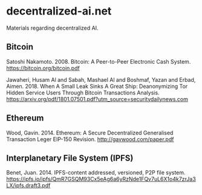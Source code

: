 # decentralized-ai.net
Materials regarding decentralized AI.


## Bitcoin

Satoshi Nakamoto. 2008. 
Bitcoin: A Peer-to-Peer Electronic Cash System. 
https://bitcoin.org/bitcoin.pdf


Jawaheri, Husam Al and Sabah, Mashael Al and Boshmaf, Yazan and Erbad, Aimen. 2018. 
When A Small Leak Sinks A Great Ship: Deanonymizing Tor Hidden Service Users Through Bitcoin Transactions Analysis. 
https://arxiv.org/pdf/1801.07501.pdf?utm_source=securitydailynews.com


## Ethereum

Wood, Gavin. 2014. Ethereum: A Secure Decentralized Generalised Transaction Leger
EIP-150 Revision. 
http://gavwood.com/paper.pdf


## Interplanetary File System (IPFS)

Benet, Juan. 2014. IPFS-content addressed, versioned, P2P file system. 
https://ipfs.io/ipfs/QmR7GSQM93Cx5eAg6a6yRzNde1FQv7uL6X1o4k7zrJa3LX/ipfs.draft3.pdf
